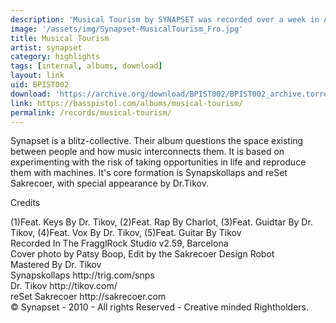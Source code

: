 ```yaml
---
description: 'Musical Tourism by SYNAPSET was recorded over a week in April 2010 by Synapskollaps and reSet Sakrecoer.'
image: '/assets/img/Synapset-MusicalTourism_Fro.jpg'
title: Musical Tourism
artist: synapset
category: highlights
tags: [internal, albums, download]
layout: link
uid: BPIST002
download: 'https://archive.org/download/BPIST002/BPIST002_archive.torrent'
link: https://basspistol.com/albums/musical-tourism/
permalink: /records/musical-tourism/
---
```


Synapset is a blitz-collective. Their album questions the space existing between people and how music interconnects them. It is based on experimenting with the risk of taking opportunities in life and reproduce them with machines. It's core formation is Synapskollaps and reSet Sakrecoer, with special appearance by Dr.Tikov.

<p>Credits</p>
(1)Feat. Keys By Dr. Tikov, (2)Feat. Rap By Charlot, (3)Feat. Guidtar By Dr. Tikov, (4)Feat. Vox By Dr. Tikov, (5)Feat. Guitar By Tikov<br />Recorded In The FragglRock Studio v2.59, Barcelona<br />Cover photo by Patsy Boop, Edit by the Sakrecoer Design Robot<br />Mastered By Dr. Tikov<br />Synapskollaps http://trig.com/snps<br />Dr. Tikov http://tikov.com/<br />reSet Sakrecoer http://sakrecoer.com<br />© Synapset - 2010 - All rights Reserved - Creative minded Rightholders.